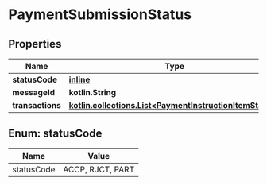 
# PaymentSubmissionStatus

## Properties
Name | Type | Description | Notes
------------ | ------------- | ------------- | -------------
**statusCode** | [**inline**](#StatusCode) |  | 
**messageId** | **kotlin.String** |  |  [optional]
**transactions** | [**kotlin.collections.List&lt;PaymentInstructionItemStatus&gt;**](PaymentInstructionItemStatus.md) |  |  [optional]


<a name="StatusCode"></a>
## Enum: statusCode
Name | Value
---- | -----
statusCode | ACCP, RJCT, PART




